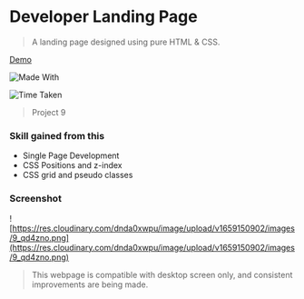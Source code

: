 # Developer Landing Page

> A landing page designed using pure HTML & CSS.

[Demo](https://live-class-project-009.netlify.app/ "Demo")

![Made With](https://img.shields.io/badge/Made%20with-HTML%20and%20CSS-brightgreen)

![Time Taken](https://img.shields.io/badge/Time%20Taken-3.5%20hrs-red)

> Project 9

### Skill gained from this

- Single Page Development
- CSS Positions and z-index
- CSS grid and pseudo classes

### Screenshot

![https://res.cloudinary.com/dnda0xwpu/image/upload/v1659150902/images/9_qd4zno.png](https://res.cloudinary.com/dnda0xwpu/image/upload/v1659150902/images/9_qd4zno.png)

> This webpage is compatible with desktop screen only, and consistent improvements are being made.
